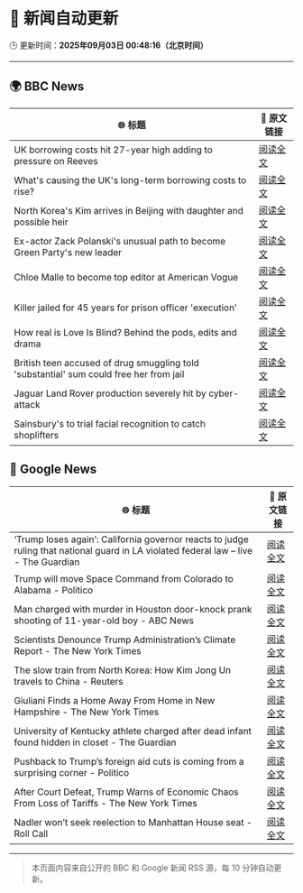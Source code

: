 # 🧠 新闻自动更新

🕒 更新时间：**2025年09月03日 00:48:16（北京时间）**

---

## 🌍 BBC News

| 🌐 标题 | 🔗 原文链接 |
|--------|-------------|
| UK borrowing costs hit 27-year high adding to pressure on Reeves | [阅读全文](https://www.bbc.com/news/articles/cy989njnq2wo?at_medium=RSS&at_campaign=rss) |
| What's causing the UK's long-term borrowing costs to rise? | [阅读全文](https://www.bbc.com/news/articles/clyry4rg9wyo?at_medium=RSS&at_campaign=rss) |
| North Korea's Kim arrives in Beijing with daughter and possible heir | [阅读全文](https://www.bbc.com/news/articles/c78z2p6gg1zo?at_medium=RSS&at_campaign=rss) |
| Ex-actor Zack Polanski's unusual path to become Green Party's new leader | [阅读全文](https://www.bbc.com/news/articles/clyrev00lwno?at_medium=RSS&at_campaign=rss) |
| Chloe Malle to become top editor at American Vogue | [阅读全文](https://www.bbc.com/news/articles/c0l6lw6je7lo?at_medium=RSS&at_campaign=rss) |
| Killer jailed for 45 years for prison officer 'execution' | [阅读全文](https://www.bbc.com/news/articles/c9d0d63pnw2o?at_medium=RSS&at_campaign=rss) |
| How real is Love Is Blind? Behind the pods, edits and drama | [阅读全文](https://www.bbc.com/news/articles/c939edkn4j4o?at_medium=RSS&at_campaign=rss) |
| British teen accused of drug smuggling told 'substantial' sum could free her from jail | [阅读全文](https://www.bbc.com/news/articles/cd0d04gjk19o?at_medium=RSS&at_campaign=rss) |
| Jaguar Land Rover production severely hit by cyber-attack | [阅读全文](https://www.bbc.com/news/articles/c9wywvllq7wo?at_medium=RSS&at_campaign=rss) |
| Sainsbury's to trial facial recognition to catch shoplifters | [阅读全文](https://www.bbc.com/news/articles/c15l5p4zwdqo?at_medium=RSS&at_campaign=rss) |

## 📰 Google News

| 🌐 标题 | 🔗 原文链接 |
|--------|-------------|
| ‘Trump loses again’: California governor reacts to judge ruling that national guard in LA violated federal law – live - The Guardian | [阅读全文](https://news.google.com/rss/articles/CBMi4gFBVV95cUxOS0Zwbjh5ZlYwckRndFJQMDNHTkN3WXV5TnBWdVJLTG9odld2UVd5OU1yNFViR3Qtc19PdTRScFlyT21QcEk5Mm9yaFVpMncwSXF1My1MOUpJck50NVVPYXBLR2RNNkFzYWJoY3RsSVJ0VkFvb2IyNm9QMndEWDJfM2ZNWHg2NEtORHZxRFJ5N1hEQnJxMGNKaGtBeEh3cm94QkpIdTJDd2pZV0llQ3MyZWFlT0V5OUJLRkhMVDZsRFFpZllkbjU5ZGlNUFZsWV9uYlQ0ZlZPaVVDaFBLZWlmZkJ3?oc=5) |
| Trump will move Space Command from Colorado to Alabama - Politico | [阅读全文](https://news.google.com/rss/articles/CBMigwFBVV95cUxOWWdOdnhkUEZkMW1aZWhfbkxtVGt1aGJQZEp1WllVRGZPQ1hrbktEY3E5S1JlVFhOU09yUDRoSUF5NW42bUV4Y3J0VkdvTXdjd0xXdmRNSEhXOFBIZHhueHAyMlFoLUZDeDNxRy02dDVuTmxoWTRlbnRObHlDenVoU2dyWQ?oc=5) |
| Man charged with murder in Houston door-knock prank shooting of 11-year-old boy - ABC News | [阅读全文](https://news.google.com/rss/articles/CBMinAFBVV95cUxNbEdkTDBjRnBiQlN2Zk1Bc0d2TWRZa3g5RE04dEJKR25SWnBscG0ybXZNM3Z1QXBNS2luUnVQVXZpTW5LOTd3WU1KbGVLM25nTHBtaXpBblRwQUVvdDBIRGNJVGNwNGZ5elhjOE94Vjh3Vi12bmNWTXN0dWkwQzBuZXh3bUtnUGRfbTBfQXJKbXBjWXJVRXRkcTZaUkjSAaIBQVVfeXFMT2d5M1lSbmZRUllHbkl5THcyX3NDeHZiNHhZbENyVHdFYVJTeUZ4ZV8tZ1NJSm1IYjFHS0NhdUFOeVpsWHRxUDgyZnFmd2VCNTFKNjhhckszQTh0MUNPUmNwb0FBRjlWclBqQVNJelZsMjRXc3FkZkxCYWxRUUowdWhWb3R3RktyTGlzYnBWZy0tMVRRcTYteEhkby1kckdjeGJn?oc=5) |
| Scientists Denounce Trump Administration’s Climate Report - The New York Times | [阅读全文](https://news.google.com/rss/articles/CBMikgFBVV95cUxOazdVZmNOUmpaSm1WLWZhNnRVTXhjUGx0Y1BsUmJQV05EMlpDbmh5S29lNWx1MVJoaUYyaEdjRzlDNjR2NmJJbHNWUGhrZkxGRHJBMHhIN0Y0WGNTdlVQV3pyd1VrLW9IaHV3NVpzNVA2ai1MTjZTRTF5cXlDNGp4Tk94MVc2bnhjb1hHQ2FZQjJWQQ?oc=5) |
| The slow train from North Korea: How Kim Jong Un travels to China - Reuters | [阅读全文](https://news.google.com/rss/articles/CBMiogFBVV95cUxPTk90NXBQMjBCQW5BQWktOVJVcHdJTzZZSGsyQTFfV0NxTko3dzhvYWRET2NzaUdRT0VnMFY2TVNWS2pjME1fVnJfZWcxOERtRU1CSG9CTEhfSVRaLTFxX2ZHaWFGejZhTGtoaHk0YkRVMjN0aDBvY21CUnVOeUIteF9iVDdyUWhVeDZ6TDJMOVNEbTAzWkFYUXNWd1MySlVWSkE?oc=5) |
| Giuliani Finds a Home Away From Home in New Hampshire - The New York Times | [阅读全文](https://news.google.com/rss/articles/CBMiggFBVV95cUxNRDlCVDlkVkFVak8xYUp2LVByYmowa0g1aWJhRXZGY2RaZUdhWW1yc21xMmpMdnZpRmZlek1ZbkwyTUF2YjZlMG5pT1N2RkZVZERMTXlTcEF0czgwRzZZSGFqVFhuSjJQWEdTdEt4VzkxYnFtX0tDTFMycm11WDNrM2xn?oc=5) |
| University of Kentucky athlete charged after dead infant found hidden in closet - The Guardian | [阅读全文](https://news.google.com/rss/articles/CBMiogFBVV95cUxOUFUtaEo1ZFIxU1RxdXFKbVZpUUQ5YkhnSUhHaGM4UHVhUUprWHR4NjA0cWFiNkJjYlVUeTFDNEstOE44bkhJaDRSMDhmc0V4Z2lZNDVHa3Y5VjF1Ymp6TGtyQW9XNTJLSmRVRjMwdWZ1c2VxWTJoajl1ZVl3SGc4N0JTSVRyUXFXdUJoVElDOE5NV05wdEJfS2Fndmd0TXdGUnc?oc=5) |
| Pushback to Trump’s foreign aid cuts is coming from a surprising corner - Politico | [阅读全文](https://news.google.com/rss/articles/CBMipAFBVV95cUxQeGVKMFdXSHZ6dTZubm5ENDlQNWJIcWJrM3FZTHNsQl8ydXItcEFPOUdQVGJzTGNMODh4TFowRTJSd1VkdVdBTWgzUWVBWE9lZ0NYV3AwakxFUG1ELTc3WncxT081QlhIRFYyLUxYOHIxUkFTWU5YNnFmRVhlUEFWaVI3Q0NlZ0ZNcWhtQ0RQWndaaDVLYmRTRHVudGRfRm5jQVBqcA?oc=5) |
| After Court Defeat, Trump Warns of Economic Chaos From Loss of Tariffs - The New York Times | [阅读全文](https://news.google.com/rss/articles/CBMimgFBVV95cUxOTjc3Ti1VMFljb0JyczlaOGNNQW83XzV3YnFtSGxrQXhPSlV2cm9ZVW51QXN1SWJvb1VsRTZDSWdyNlYtLV8wU0xZZE9WTldhMm5iVk9RMDFteDFXOExDQzd6U2FiSnRfWks3OWt1aVNHUFp4S0dUQklFcTFFM2J6UVE0ZnptTGg3VkhPaUoxWjJiSDhOM21fMmxB?oc=5) |
| Nadler won’t seek reelection to Manhattan House seat - Roll Call | [阅读全文](https://news.google.com/rss/articles/CBMijAFBVV95cUxQeE83MEVZYnlsZncxUk1YaVpUdHlFUFZBRnRRZVBFaFpneGRXMHNMX2ZlSDhoYldRaEZySGR1M25qcWdkOXJ6blZTNDVYRS1lSWFDOEZfaS1mSGFzQ1FkRHVyVEZLRzdNeE9pT1VUS0k5Y25udHlxa1ViZ2NKc0loX1RONTFsUFJpb2R3WQ?oc=5) |

---
> 本页面内容来自公开的 BBC 和 Google 新闻 RSS 源，每 10 分钟自动更新。